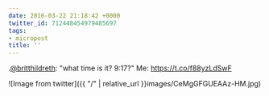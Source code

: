 ```yaml
---
date: 2016-03-22 21:18:42 +0000
twitter_id: 712448454979485697
tags:
- micropost
title: ''
---
```


.[@britthildreth](https://twitter.com/britthildreth): "what time is it? 9:17?"
Me: https://t.co/f88yzLdSwF

![Image from twitter]({{ "/" | relative_url  }}images/CeMgGFGUEAAz-HM.jpg)
